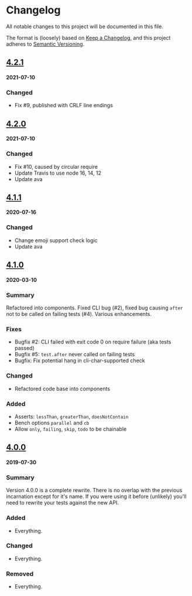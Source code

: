 # Changelog
All notable changes to this project will be documented in this file.

The format is (loosely) based on [Keep a Changelog](https://keepachangelog.com/en/1.0.0/),
and this project adheres to [Semantic Versioning](https://semver.org/spec/v2.0.0.html).

## [4.2.1](https://github.com/doesdev/mvt/compare/4.2.0...4.2.1)
#### 2021-07-10

### Changed
- Fix #9, published with CRLF line endings

## [4.2.0](https://github.com/doesdev/mvt/compare/4.1.1...4.2.0)
#### 2021-07-10

### Changed
- Fix #10, caused by circular require
- Update Travis to use node 16, 14, 12
- Update ava

## [4.1.1](https://github.com/doesdev/mvt/compare/4.1.0...4.1.1)
#### 2020-07-16

### Changed
- Change emoji support check logic
- Update ava

## [4.1.0](https://github.com/doesdev/mvt/compare/4.0.0...4.1.0)
#### 2020-03-10

### Summary
Refactored into components. Fixed CLI bug (#2), fixed bug causing `after` not to
be called on failing tests (#4). Various enhancements.

### Fixes
- Bugfix #2: CLI failed with exit code 0 on require failure (aka tests passed)
- Bugfix #5: `test.after` never called on failing tests
- Bugfix: Fix potential hang in cli-char-supported check

### Changed
- Refactored code base into components

### Added
- Asserts: `lessThan`, `greaterThan`, `doesNotContain`
- Bench options `parallel` and `cb`
- Allow `only`, `failing`, `skip`, `todo` to be chainable

## [4.0.0](https://github.com/doesdev/mvt/compare/3.0.0...4.0.0)
#### 2019-07-30

### Summary
Version 4.0.0 is a complete rewrite. There is no overlap with the previous
incarnation except for it's name. If you were using it before (unlikely) you'll
need to rewrite your tests against the new API.

### Added
- Everything.

### Changed
- Everything.

### Removed
- Everything.
